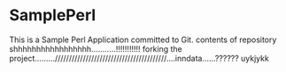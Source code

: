 SamplePerl
==========
This is a Sample Perl Application committed to Git.
contents of repository shhhhhhhhhhhhhhhhh...........!!!!!!!!!!!
forking the project.........////////////////////////////////////////....inndata......??????
uykjykk
